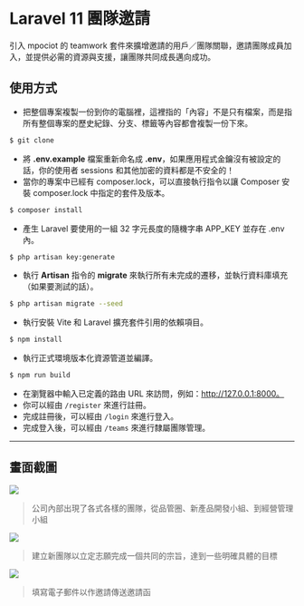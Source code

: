# Laravel 11 團隊邀請

引入 mpociot 的 teamwork 套件來擴增邀請的用戶／團隊關聯，邀請團隊成員加入，並提供必需的資源與支援，讓團隊共同成長邁向成功。

## 使用方式
- 把整個專案複製一份到你的電腦裡，這裡指的「內容」不是只有檔案，而是指所有整個專案的歷史紀錄、分支、標籤等內容都會複製一份下來。
```sh
$ git clone
```
- 將 __.env.example__ 檔案重新命名成 __.env__，如果應用程式金鑰沒有被設定的話，你的使用者 sessions 和其他加密的資料都是不安全的！
- 當你的專案中已經有 composer.lock，可以直接執行指令以讓 Composer 安裝 composer.lock 中指定的套件及版本。
```sh
$ composer install
```
- 產生 Laravel 要使用的一組 32 字元長度的隨機字串 APP_KEY 並存在 .env 內。
```sh
$ php artisan key:generate
```
- 執行 __Artisan__ 指令的 __migrate__ 來執行所有未完成的遷移，並執行資料庫填充（如果要測試的話）。
```sh
$ php artisan migrate --seed
```
- 執行安裝 Vite 和 Laravel 擴充套件引用的依賴項目。
```sh
$ npm install
```
- 執行正式環境版本化資源管道並編譯。
```sh
$ npm run build
```
- 在瀏覽器中輸入已定義的路由 URL 來訪問，例如：http://127.0.0.1:8000。
- 你可以經由 `/register` 來進行註冊。
- 完成註冊後，可以經由 `/login` 來進行登入。
- 完成登入後，可以經由 `/teams` 來進行隸屬團隊管理。

----

## 畫面截圖
![](https://i.imgur.com/YRH03oP.png)
> 公司內部出現了各式各樣的團隊，從品管圈、新產品開發小組、到經營管理小組

![](https://i.imgur.com/UqlEH2N.png)
> 建立新團隊以立定志願完成一個共同的宗旨，達到一些明確具體的目標

![](https://i.imgur.com/chrwed8.png)
> 填寫電子郵件以作邀請傳送邀請函
